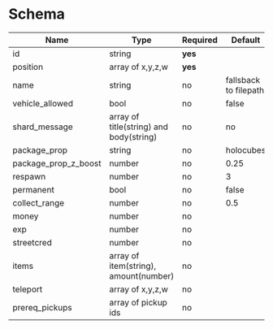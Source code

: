 
# Schema

|Name|Type|Required|Default|Comment|Implemented|
|-----------|----|----|--------|-------|-------|
|id|string|**yes**|||✅|
|position|array of x,y,z,w|**yes**|||✅|
|name|string|no|fallsback to filepath||✅|
|vehicle_allowed|bool|no|false|not tested|maybe|
|shard_message|array of title(string) and body(string)|no|no||✅|
|package_prop|string|no|holocubes||✅|
|package_prop_z_boost|number|no|0.25||✅|
|respawn|number|no|3||✅|
|permanent|bool|no|false||✅|
|collect_range|number|no|0.5||✅|
|money|number|no||||
|exp|number|no||||
|streetcred|number|no||||
|items|array of item(string), amount(number)|no||||
|teleport|array of x,y,z,w|no|||✅|
|prereq_pickups|array of pickup ids|no|||✅|
